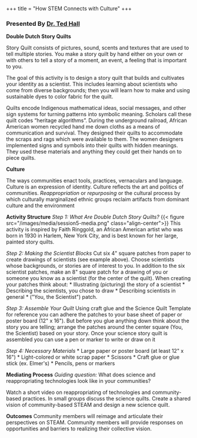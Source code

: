 +++
title = "How STEM Connects with Culture"
+++

### Presented By [Dr. Ted Hall](https://dehsi2022.netlify.app/background/meettheteam/#dr-ted-hall)

**Double Dutch Story Quilts**

Story Quilt consists of pictures, sound, scents and textures that are used to tell multiple stories. You make a story quilt by hand either on your own or with others to tell a story of a moment, an event, a feeling that is important to you. 

The goal of this activity is to design a story quilt that builds and cultivates your identity as a scientist. This includes learning about scientists who come from diverse backgrounds; then you will learn how to make and using sustainable dyes to color fabric for the quilt.

Quilts encode Indigenous mathematical ideas, social messages, and other sign systems for turning patterns into symbolic meaning. Scholars call these quilt codes “heritage algorithms”. During the underground railroad, African American women recycled hand me down cloths as a means of communication and survival. They designed their quilts to accommodate the scraps and rags which were available to them. The women designers implemented signs and symbols into their quilts with hidden meanings. They used these materials and anything they could get their hands on to piece quilts.

**Culture**

The ways communities enact tools, practices, vernaculars and language. Culture is an expression of identity. Culture reflects the art and politics of communities. 
*Reappropriation* or *repurposing* or the cultural process by which culturally marginalized ethnic groups reclaim artifacts from dominant culture and the environment

**Activity Structure**
*Step 1: What Are Double Dutch Story Quilts?*
{{< figure src="/images/media/session5-media.png" class="align-center">}}
This activity is inspired by Faith Ringgold, an African American artist who was born in 1930 in Harlem, New York City, and is best known for her large, painted story quilts.

*Step 2: Making the Scientist Blocks*
Cut six 4" square patches from paper to create drawings of scientists (see example above). Choose scientists whose backgrounds, or stories are of interest to you.
In addition to the six scientist patches, make an 8" square patch for a drawing of you or someone you know as a scientist (for the center of the quilt). When creating your patches think about:
	* Illustrating (picturing) the story of a scientist
	* Describing the scientists, you chose to draw
	* Describing scientists in general
	* ("You, the Scientist") patch.

*Step 3: Assemble Your Quilt*
Using craft glue and the Science Quilt Template for reference you can adhere the patches to your base sheet of paper or poster board (12" x 16"). 
But before you glue anything down think about the story you are telling; arrange the patches around the center square (You, the Scientist) based on your story. 
Once your science story quilt is assembled you can use a pen or marker to write or draw on it

*Step 4: Necessary Materials*
	* Large paper or poster board (at least 12" x 16")
	* Light-colored or white scrap paper
	* Scissors
	* Craft glue or glue stick (ex. Elmer's)
	* Pencils, pens or markers

**Mediating Process**
*Guiding question:* What does science and reappropriating technologies look like in your communities?

Watch a short video on reappropriating of technologies and community-based practices.
In small groups discuss the science quilts.
Create a shared vision of community-based STEAM and design a new science quilt.

**Outcomes**
Community members will reimage and articulate their perspectives on STEAM.
Community members will provide responses on opportunities and barriers to realizing their collective vision.
